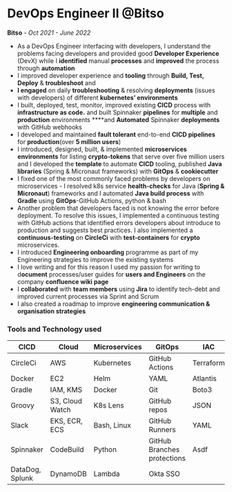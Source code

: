 # DevOps Engineer II @Bitso

**Bitso** - *Oct 2021 - June 2022*

- As a DevOps Engineer interfacing with developers, I understand the problems facing developers and provided good **Developer Experience**  (DevX) while I **identified** manual **processes** and **improved** the process through **automation**
- I improved developer experience and **tooling** through **Build, Test, Deploy** & **troubleshoot** and 
- **I engaged** on daily **troubleshooting** & resolving **deployments** (issues with developers) of different **kubernetes’ environments**
- I built, deployed, test, monitor, improved existing **CICD** process with **infrastructure as code.** and built Spinnaker **pipelines** for **multiple** and **production** environments ****and **Automated** Spinnaker **deployments** with GitHub webhooks
- I developed and maintained **fault tolerant** end-to-end **CICD pipelines** for **production**(over **5 million users**)
- I introduced, designed, built, & implemented **microservices environments** for listing **crypto-tokens** that serve over five million users and I developed the **template** to automate **CICD** tooling, published **Java libraries** (Spring & Micronaut frameworks) with **GitOps** & **cookiecutter**
- I fixed one of the most commonly faced problems by developers on microservices - I resolved k8s service **health-checks** for Java (**Spring & Micronaut**) frameworks and I automated **Java build process** with **Gradle** using **GitOps**-GitHub Actions, python & bash
- Another problem that developers faced is not knowing the error before deployment. To resolve this issues, I  implemented a continuous testing with GitHub actions that identified errors developers about introduce to production and suggests best practices. I also implemented a **continuous-testing** on **CircleCi** with **test-containers** for **crypto** microservices. 
- I introduced **Engineering onboarding** programme as part of my Engineering strategies to improve the existing systems
- I love writing and for this reason I used my passion for writing to d**ocument** processes/user guides for **users and Engineers** on the company **confluence wiki page**
- I **collaborated** with **team members** using **Jira** to identify tech-debt and improved current processes via Sprint and Scrum
- I also created a roadmap to improve **engineering communication & organisation strategies**

### **Tools and Technology used**

CICD            | Cloud          | Microservices  | GitOps         | IAC            | Collaboration
----------------|----------------|----------------|----------------|----------------|----------------
CircleCi        | AWS            | Kubernetes     | GitHub Actions | Terraform      | Jira
Docker          | EC2            |   Helm         | YAML           | Atlantis       | Slack
Gradle          | IAM, KMS       | Docker         | Git            |  Boto3         | Sprint
Groovy          | S3, Cloud Watch| K8s Lens       | GitHub repos   | JSON           | Kanban
Slack           | EKS, ECR, ECS  | Bash, Linux    | GitHub Runners | YAML           | Google Meet
Spinnaker       | CodeBuild      | Python         | GitHub Branches protections|Asdf| Zoom
 DataDog, Splunk| DynamoDB       | Lambda         | Okta SSO       |                | komodor
